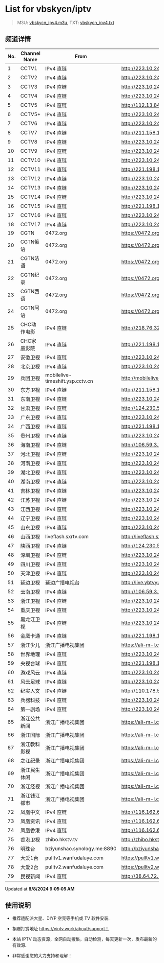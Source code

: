 # List for **vbskycn/iptv**

> M3U: [vbskycn_ipv4.m3u](./vbskycn_ipv4.m3u ), TXT: [vbskycn_ipv4.txt](./txt/vbskycn_ipv4.txt )

## 频道详情

| No. | Channel Name | From | Source |
| --- | ------------ | ---- | ------ |
| 1 | CCTV1 | IPv4 直链 | <http://223.10.24.7:8084/udp/239.1.1.7:8007> |
| 2 | CCTV2 | IPv4 直链 | <http://223.10.24.7:8084/udp/239.1.1.8:8008> |
| 3 | CCTV3 | IPv4 直链 | <http://223.10.24.7:8084/udp/239.1.1.9:8009> |
| 4 | CCTV4 | IPv4 直链 | <http://223.10.24.7:8084/udp/239.1.1.10:8010> |
| 5 | CCTV5 | IPv4 直链 | <http://112.13.84.36/5gtvtbv52.live.bestvcdn.com.cn/live/program/live/cctv5hd8m/8000000/mnf.m3u8> |
| 6 | CCTV5+ | IPv4 直链 | <http://223.10.24.7:8084/udp/239.1.1.12:8012> |
| 7 | CCTV6 | IPv4 直链 | <http://223.10.24.7:8084/udp/239.1.1.13:8013> |
| 8 | CCTV7 | IPv4 直链 | <http://211.158.154.36:8003/udp/225.0.4.127:7980> |
| 9 | CCTV8 | IPv4 直链 | <http://223.10.24.7:8084/udp/239.1.1.15:8015> |
| 10 | CCTV9 | IPv4 直链 | <http://223.10.24.7:8084/udp/239.1.1.16:8016> |
| 11 | CCTV10 | IPv4 直链 | <http://223.10.24.7:8084/udp/239.1.1.17:8017> |
| 12 | CCTV11 | IPv4 直链 | <http://221.198.195.117:8888/udp/225.1.2.192:5002> |
| 13 | CCTV12 | IPv4 直链 | <http://223.10.24.7:8084/udp/239.1.1.19:8019> |
| 14 | CCTV13 | IPv4 直链 | <http://223.10.24.7:8084/udp/239.1.1.20:8020> |
| 15 | CCTV14 | IPv4 直链 | <http://223.10.24.7:8084/udp/239.1.1.21:8021> |
| 16 | CCTV15 | IPv4 直链 | <http://221.198.195.117:8888/udp/225.1.2.194:5002> |
| 17 | CCTV16 | IPv4 直链 | <http://223.10.24.7:8084/udp/239.1.1.122:8122> |
| 18 | CCTV17 | IPv4 直链 | <http://223.10.24.7:8084/udp/239.1.1.23:8023> |
| 19 | CGTN | 0472.org | <https://0472.org/hls/cgtn.m3u8> |
| 20 | CGTN俄语 | 0472.org | <https://0472.org/hls/cgtne.m3u8> |
| 21 | CGTN法语 | 0472.org | <https://0472.org/hls/cgtnf.m3u8> |
| 22 | CGTN纪录 | 0472.org | <https://0472.org/hls/cgtnd.m3u8> |
| 23 | CGTN西语 | 0472.org | <https://0472.org/hls/cgtnx.m3u8> |
| 24 | CGTN阿语 | 0472.org | <https://0472.org/hls/cgtna.m3u8> |
| 25 | CHC动作电影 | IPv4 直链 | <http://218.76.32.193:9901/tsfile/live/1020_1.m3u8> |
| 26 | CHC家庭影院 | IPv4 直链 | <http://221.198.195.117:8888/udp/225.1.1.213:5002> |
| 27 | 安徽卫视 | IPv4 直链 | <http://223.10.24.7:8084/udp/239.1.1.44:8044> |
| 28 | 北京卫视 | IPv4 直链 | <http://223.10.24.7:8084/udp/239.1.1.41:8041> |
| 29 | 兵团卫视 | mobilelive-timeshift.ysp.cctv.cn | <http://mobilelive-timeshift.ysp.cctv.cn/timeshift/ysp/2022606701/timeshift.m3u8?delay=0&cdn=5202> |
| 30 | 东方卫视 | IPv4 直链 | <http://211.158.154.36:8003/udp/225.0.4.80:7980> |
| 31 | 东南卫视 | IPv4 直链 | <http://223.10.24.7:8084/udp/239.1.1.33:8033> |
| 32 | 甘肃卫视 | IPv4 直链 | <http://124.230.56.89:55555/udp/239.76.246.94:1234> |
| 33 | 广东卫视 | IPv4 直链 | <http://223.10.24.7:8084/udp/239.1.1.49:8049> |
| 34 | 广西卫视 | IPv4 直链 | <http://221.198.195.117:8888/udp/225.1.2.81:5002> |
| 35 | 贵州卫视 | IPv4 直链 | <http://223.10.24.7:8084/udp/239.1.1.43:8043> |
| 36 | 海南卫视 | IPv4 直链 | <http://106.59.3.147:55555/udp/239.200.201.159:8408> |
| 37 | 河北卫视 | IPv4 直链 | <http://223.10.24.7:8084/udp/239.1.1.48:8048> |
| 38 | 河南卫视 | IPv4 直链 | <http://223.10.24.7:8084/udp/239.1.1.34:8034> |
| 39 | 湖北卫视 | IPv4 直链 | <http://223.10.24.7:8084/udp/239.1.1.32:8032> |
| 40 | 湖南卫视 | IPv4 直链 | <http://223.10.24.7:8084/udp/239.1.1.28:8028> |
| 41 | 吉林卫视 | IPv4 直链 | <http://223.10.24.7:8084/udp/239.1.1.30:8030> |
| 42 | 江苏卫视 | IPv4 直链 | <http://223.10.24.7:8084/udp/239.1.1.35:8035> |
| 43 | 江西卫视 | IPv4 直链 | <http://223.10.24.7:8084/udp/239.1.1.52:8052> |
| 44 | 辽宁卫视 | IPv4 直链 | <http://223.10.24.7:8084/udp/239.1.1.42:8042> |
| 45 | 山东卫视 | IPv4 直链 | <http://223.10.24.7:8084/udp/239.1.1.47:8047> |
| 46 | 山西卫视 | liveflash.sxrtv.com | <http://liveflash.sxrtv.com/live/sxwshd.m3u8?sub_m3u8=true&edge_slice=true> |
| 47 | 陕西卫视 | IPv4 直链 | <http://124.230.56.89:55555/udp/239.76.254.76:9000> |
| 48 | 深圳卫视 | IPv4 直链 | <http://223.10.24.7:8084/udp/239.1.1.39:8039> |
| 49 | 四川卫视 | IPv4 直链 | <http://223.10.24.7:8084/udp/239.1.1.29:8029> |
| 50 | 天津卫视 | IPv4 直链 | <http://223.10.24.7:8084/udp/239.1.1.46:8046> |
| 51 | 延边卫视 | 延边广播电视台 | <http://live.ybtvyun.com/video/s10006-44f040627ca1/index.m3u8> |
| 52 | 云南卫视 | IPv4 直链 | <http://106.59.3.147:55555/udp/239.200.200.145:8840> |
| 53 | 浙江卫视 | IPv4 直链 | <http://223.10.24.7:8084/udp/239.1.1.38:8038> |
| 54 | 重庆卫视 | IPv4 直链 | <http://223.10.24.7:8084/udp/239.1.1.36:8036> |
| 55 | 黑龙江卫视 | IPv4 直链 | <http://223.10.24.7:8084/udp/239.1.1.37:8037> |
| 56 | 金鹰卡通 | IPv4 直链 | <http://221.198.195.117:8888/udp/225.1.2.236:5002> |
| 57 | 浙江少儿 | 浙江广播电视集团 | <https://ali-m-l.cztv.com/channels/lantian/channel008/1080p.m3u8> |
| 58 | 世界地理 | IPv4 直链 | <http://223.10.24.7:8084/udp/239.1.1.99:8099> |
| 59 | 央视台球 | IPv4 直链 | <http://221.198.195.117:8888/udp/225.1.2.170:5002> |
| 60 | 游戏风云 | IPv4 直链 | <http://223.10.24.7:8084/udp/239.1.1.83:8083> |
| 61 | 风云足球 | IPv4 直链 | <http://223.10.24.7:8084/udp/239.1.1.101:8101> |
| 62 | 纪实人文 | IPv4 直链 | <http://110.178.52.143:8082/udp/239.1.1.45:8045> |
| 63 | 兵器科技 | IPv4 直链 | <http://223.10.24.7:8084/udp/239.1.1.97:8097> |
| 64 | 第一剧场 | IPv4 直链 | <http://223.10.24.7:8084/udp/239.1.1.94:8094> |
| 65 | 浙江公共新闻 | 浙江广播电视集团 | <https://ali-m-l.cztv.com/channels/lantian/channel007/1080p.m3u8> |
| 66 | 浙江国际 | 浙江广播电视集团 | <https://ali-m-l.cztv.com/channels/lantian/channel010/1080p.m3u8> |
| 67 | 浙江教科影视 | 浙江广播电视集团 | <https://ali-m-l.cztv.com/channels/lantian/channel004/1080p.m3u8> |
| 68 | 之江纪录 | 浙江广播电视集团 | <https://ali-m-l.cztv.com/channels/lantian/channel012/1080p.m3u8> |
| 69 | 浙江民生休闲 | 浙江广播电视集团 | <https://ali-m-l.cztv.com/channels/lantian/channel006/1080p.m3u8> |
| 70 | 浙江经视 | 浙江广播电视集团 | <https://ali-m-l.cztv.com/channels/lantian/channel003/1080p.m3u8> |
| 71 | 浙江钱江都市 | 浙江广播电视集团 | <https://ali-m-l.cztv.com/channels/lantian/channel002/1080p.m3u8> |
| 72 | 凤凰中文 | IPv4 直链 | <http://116.162.6.192/1.v.smtcdns.net/qctv.fengshows.cn/live/0701pcc72.m3u8> |
| 73 | 凤凰资讯 | IPv4 直链 | <http://116.162.6.192/1.v.smtcdns.net/qctv.fengshows.cn/live/0701pin72.m3u8> |
| 74 | 凤凰香港 | IPv4 直链 | <http://116.162.6.192/1.v.smtcdns.net/qctv.fengshows.cn/live/0701phk72.m3u8> |
| 75 | 香港卫视 | zhibo.hkstv.tv | <http://zhibo.hkstv.tv/livestream/mutfysrq/playlist.m3u8> |
| 76 | 明珠台 | bziyunshao.synology.me:8890 | <http://bziyunshao.synology.me:8890/bysid/2> |
| 77 | 大爱1台 | pulltv1.wanfudaluye.com | <https://pulltv1.wanfudaluye.com/live/tv1.m3u8> |
| 78 | 大爱2台 | pulltv2.wanfudaluye.com | <https://pulltv2.wanfudaluye.com/live/tv2.m3u8> |
| 79 | 民视新闻 | IPv4 直链 | <http://38.64.72.148:80/hls/modn/list/4012/chunklist1.m3u8> |

Updated at **8/8/2024 9:05:05 AM**

## 使用说明

- 推荐适配派大星、DIYP 空壳等手机或 TV 软件安装.

- 捐赠打赏地址 <https://viptv.work/about/support！>

- 本站 IPTV 动态资源，全网自动搜集，自动检测，每天更新一次，发布最新的有效源.

- 非常感谢您的大力支持和理解！

